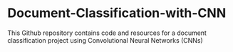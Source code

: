 # Document-Classification-with-CNN
This Github repository contains code and resources for a document classification project using Convolutional Neural Networks (CNNs)
